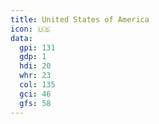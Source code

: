 ```yaml
---
title: United States of America
icon: 🇺🇸
data:
  gpi: 131
  gdp: 1
  hdi: 20
  whr: 23
  col: 135
  gci: 46
  gfs: 58
---
```

